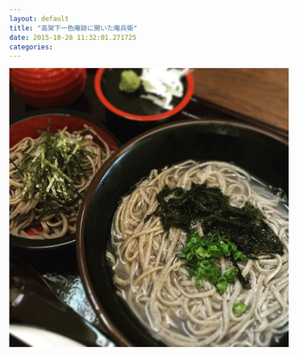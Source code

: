 ```yaml
---
layout: default
title: "高架下一色庵跡に開いた庵兵衛"
date: 2015-10-28 11:32:01.271725
categories: 
---
```


![庵兵衛](/assets/images/201509/11939631_884366031646336_705681405_n.jpg)


